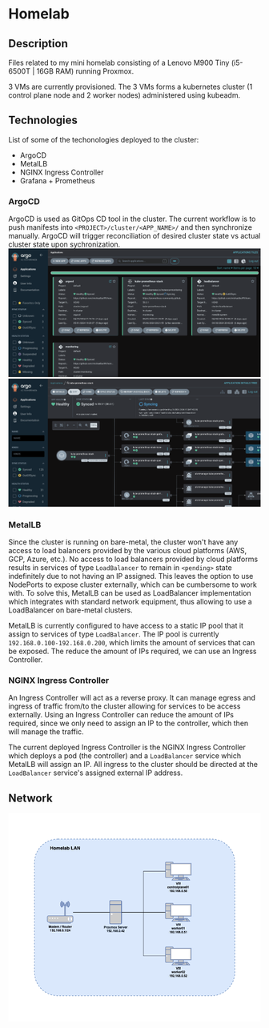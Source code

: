 # Homelab

## Description

Files related to my mini homelab consisting of a Lenovo M900 Tiny (i5-6500T | 16GB RAM) running Proxmox.

3 VMs are currently provisioned. The 3 VMs forms a kubernetes cluster (1 control plane node and 2 worker nodes) administered using kubeadm.

## Technologies

List of some of the techonologies deployed to the cluster:

-   ArgoCD
-   MetalLB
-   NGINX Ingress Controller
-   Grafana + Prometheus

### ArgoCD

ArgoCD is used as GitOps CD tool in the cluster. The current workflow is to push manifests into `<PROJECT>/cluster/<APP_NAME>/` and then synchronize manually. ArgoCD will trigger reconciliation of desired cluster state vs actual cluster state upon sychronization.
![ArgoCD Apps](./doc/argocd_apps.png)
![ArgoCD App Example](./doc/argocd_app_example.png)

### MetalLB

Since the cluster is running on bare-metal, the cluster won't have any access to load balancers provided by the various cloud platforms (AWS, GCP, Azure, etc.). No access to load balancers provided by cloud platforms results in services of type `LoadBalancer` to remain in `<pending>` state indefinitely due to not having an IP assigned. This leaves the option to use NodePorts to expose cluster externally, which can be cumbersome to work with. To solve this, MetalLB can be used as LoadBalancer implementation which integrates with standard network equipment, thus allowing to use a LoadBalancer on bare-metal clusters.

MetalLB is currently configured to have access to a static IP pool that it assign to services of type `LoadBalancer`. The IP pool is currently `192.168.0.100-192.168.0.200`, which limits the amount of services that can be exposed. The reduce the amount of IPs required, we can use an Ingress Controller.

### NGINX Ingress Controller

An Ingress Controller will act as a reverse proxy. It can manage egress and ingress of traffic from/to the cluster allowing for services to be access externally.
Using an Ingress Controller can reduce the amount of IPs required, since we only need to assign an IP to the controller, which then will manage the traffic.

The current deployed Ingress Controller is the NGINX Ingress Controller which deploys a pod (the controller) and a `LoadBalancer` service which MetalLB will assign an IP. All ingress to the cluster should be directed at the `LoadBalancer` service's assigned external IP address.

## Network

![Network](./doc/network.png)
